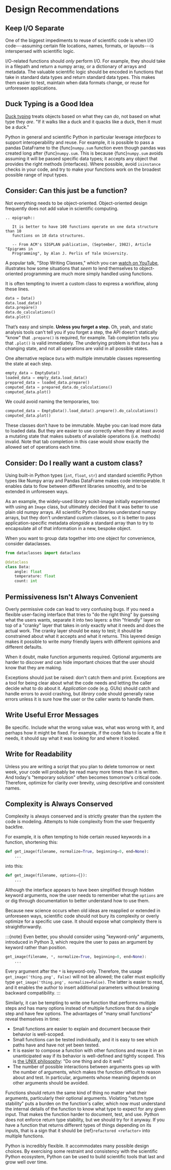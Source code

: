 # Design Recommendations

## Keep I/O Separate

One of the biggest impediments to reuse of scientific code is when I/O
code---assuming certain file locations, names, formats, or layouts---is
interspersed with scientific logic.

I/O-related functions should *only* perform I/O. For example, they should take
in a filepath and return a numpy array, or a dictionary of arrays and metadata.
The valuable scientific logic should be encoded in functions that take in
standard data types and return standard data types. This makes them easier to
test, maintain when data formats change, or reuse for unforeseen applications.

## Duck Typing is a Good Idea

[Duck typing](https://en.wikipedia.org/wiki/Duck_typing) treats objects based
on what they can *do*, not based on what type they *are*. "If it walks like a
duck and it quacks like a duck, then it must be a duck."

Python in general and scientific Python in particular leverage *interfaces* to
support interoperability and reuse. For example, it is possible to pass a
pandas DataFrame to the {func}`numpy.sum` function even though pandas was
created long after {func}`numpy.sum`. This is because {func}`numpy.sum` avoids
assuming it will be passed specific data types; it accepts any object that
provides the right methods (interfaces). Where possible, avoid `isinstance`
checks in your code, and try to make your functions work on the broadest
possible range of input types.

## Consider: Can this just be a function?

Not everything needs to be object-oriented. Object-oriented design frequently
does not add value in scientific computing.

```{eval-rst}
.. epigraph::

   It is better to have 100 functions operate on one data structure than 10
   functions on 10 data structures.

   -- From ACM's SIGPLAN publication, (September, 1982), Article "Epigrams in
   Programming", by Alan J. Perlis of Yale University.
```

A popular talk, "Stop Writing Classes," which you can
[watch on YouTube](https://www.youtube.com/watch?v=o9pEzgHorH0&t=193s),
illustrates how some situations that *seem* to lend themselves to
object-oriented programming are much more simply handled using functions.

It is often tempting to invent a custom class to express a workflow, along
these lines.

```py
data = Data()
data.load_data()
data.prepare()
data.do_calculations()
data.plot()
```

That’s easy and simple. **Unless you forget a step.** Oh, yeah, and static
analysis tools can't tell you if you forget a step, the API doesn't statically
"know" that `.prepare()` is required, for example. Tab completion tells you that
`.plot()` is valid immediately. The underlying problem is that `Data` has a
changing state, and not all operations are valid in all possible states.

One alternative replace `Data` with multiple immutable classes representing the
state at each step.

```py
empty_data = EmptyData()
loaded_data = empty_data.load_data()
prepared_data = loaded_data.prepare()
computed_data = prepared_data.do_calculations()
computed_data.plot()
```

We could avoid naming the temporaries, too:

```py
computed_data = EmptyData().load_data().prepare().do_calculations()
computed_data.plot()
```

These classes don’t have to be immutable. Maybe you can load more data to
loaded data. But they are easier to use correctly when they at least avoid
a mutating state that makes subsets of available operations (i.e. methods)
invalid. Note that tab completion in this case would show exactly the allowed
set of operations each time.

## Consider: Do I really want a custom class?

Using built-in Python types (`int`, `float`, `str`) and standard scientific
Python types like Numpy array and Pandas DataFrame makes code interoperable.
It enables data to flow between different libraries smoothly, and to be
extended in unforeseen ways.

As an example, the widely-used library scikit-image initially experimented
with using an `Image` class, but ultimately decided that it was better to use
plain old numpy arrays. All scientific Python libraries understand numpy
arrays, but they don't understand custom classes, so it is better to pass
application-specific metadata *alongside* a standard array than to try to
encapsulate all of that information in a new, bespoke object.

When you want to group data together into one object for convenience,
consider dataclasses.


```py
from dataclasses import dataclass

@dataclass
class Data:
    angle: float
    temperature: float
    count: int
```

## Permissiveness Isn't Always Convenient

Overly permissive code can lead to very confusing bugs. If you need a flexible
user-facing interface that tries to "do the right thing" by guessing what the
users wants, separate it into two layers: a thin "friendly" layer on top of a
"cranky" layer that takes in only exactly what it needs and does the actual
work. The cranky layer should be easy to test; it should be constrained about
what it accepts and what it returns. This layered design makes it possible to
write *many* friendly layers with different opinions and different defaults.

When it doubt, make function arguments required. Optional arguments are harder
to discover and can hide important choices that the user should know that they
are making.

Exceptions should just be raised: don't catch them and print. Exceptions are a
tool for being clear about what the code needs and letting the caller decide
what to do about it. *Application* code (e.g. GUIs) should catch and handle
errors to avoid crashing, but *library* code should generally raise errors
unless it is sure how the user or the caller wants to handle them.

## Write Useful Error Messages

Be specific. Include what the wrong value was, what was wrong with it, and
perhaps how it might be fixed. For example, if the code fails to locate a file
it needs, it should say what it was looking for and where it looked.

## Write for Readability

Unless you are writing a script that you plan to delete tomorrow or next week,
your code will probably be read many more times than it is written. And today's
"temporary solution" often becomes tomorrow's critical code. Therefore,
optimize for clarity over brevity, using descriptive and consistent names.

## Complexity is Always Conserved

Complexity is always conserved and is strictly greater than the system the code
is modeling. Attempts to hide complexity from the user frequently backfire.

For example, it is often tempting to hide certain reused keywords in a
function, shortening this:

```python
def get_image(filename, normalize=True, beginning=0, end=None):
    ...
```

into this:

```python
def get_image(filename, options={}):
    ...
```

Although the interface appears to have been simplified through hidden keyword
arguments, now the user needs to remember what the `options` are or dig
through documentation to better understand how to use them.

Because new science occurs when old ideas are reapplied or extended in
unforeseen ways, scientific code should not bury its complexity or overly
optimize for a specific use case. It should expose what complexity there is
straightforwardly.

:::{note}
Even better, you should consider using "keyword-only" arguments, introduced
in Python 3, which require the user to pass an argument by keyword rather
than position.

```python
get_image(filename, *, normalize=True, beginning=0, end=None):
    ...
```

Every argument after the `*` is keyword-only. Therefore, the usage
`get_image('thing.png', False)` will not be allowed; the caller must
explicitly type `get_image('thing.png', normalize=False)`. The latter is
easier to read, and it enables the author to insert additional parameters
without breaking backward compatibility.
:::

Similarly, it can be tempting to write one function that performs multiple
steps and has many options instead of multiple functions that do a single step
and have few options. The advantages of "many small functions" reveal
themselves in time:

- Small functions are easier to explain and document because their behavior is
  well-scoped.
- Small functions can be tested individually, and it is easy to see which paths
  have and have not yet been tested.
- It is easier to compose a function with other functions and reuse it in an
  unanticipated way if its behavior is well-defined and tightly scoped. This is
  [the UNIX philosophy](https://en.wikipedia.org/wiki/Unix_philosophy):
  "Do one thing and do it well."
- The number of possible interactions between arguments goes up with the number
  of arguments, which makes the function difficult to reason about and test. In
  particular, arguments whose meaning depends on other arguments should be
  avoided.

Functions should return the same kind of thing no matter what their arguments,
particularly their optional arguments.  Violating "return type stability" puts
a burden on the function's caller, which now must understand the internal
details of the function to know what type to expect for any given input. That
makes the function harder to document, test, and use.  Python does not enforce
return type stability, but we should try for it anyway.  If you have a function
that returns different types of things depending on its inputs, that is a sign
that it should be {ref}`refactored <refactor>` into multiple functions.

Python is incredibly flexible. It accommodates many possible design choices.
By exercising some restraint and consistency with the scientific Python
ecosystem, Python can be used to build scientific tools that last and grow well
over time.
